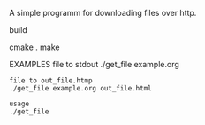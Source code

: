A simple programm for downloading files over http.

build

cmake .
make

EXAMPLES
    file to stdout
    ./get_file example.org

    file to out_file.htmp
    ./get_file example.org out_file.html
    
    usage
    ./get_file

